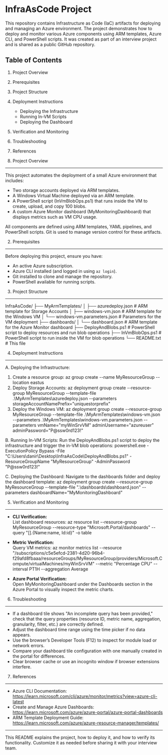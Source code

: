 InfraAsCode Project
===================

This repository contains Infrastructure as Code (IaC) artifacts for deploying and managing an Azure environment.
The project demonstrates how to deploy and monitor various Azure components using ARM templates, Azure CLI,
and PowerShell scripts. It was created as part of an interview project and is shared as a public GitHub repository.

Table of Contents
-----------------
1. Project Overview
2. Prerequisites
3. Project Structure
4. Deployment Instructions
   - Deploying the Infrastructure
   - Running In-VM Scripts
   - Deploying the Dashboard
5. Verification and Monitoring
6. Troubleshooting
7. References

1. Project Overview
-------------------
This project automates the deployment of a small Azure environment that includes:
- Two storage accounts deployed via ARM templates.
- A Windows Virtual Machine deployed via an ARM template.
- A PowerShell script (InVmBlobOps.ps1) that runs inside the VM to create, upload, and copy 100 blobs.
- A custom Azure Monitor dashboard (MyMonitoringDashboard) that displays metrics such as VM CPU usage.

All components are defined using ARM templates, YAML pipelines, and PowerShell scripts. Git is used
to manage version control for these artifacts.

2. Prerequisites
----------------
Before deploying this project, ensure you have:
- An active Azure subscription.
- Azure CLI installed (and logged in using `az login`).
- Git installed to clone and manage the repository.
- PowerShell available for running scripts.

3. Project Structure
--------------------
InfraAsCode/
├── MyArmTemplates/
│   ├── azuredeploy.json               # ARM template for Storage Accounts
│   ├── windows-vm.json                # ARM template for the Windows VM
│   └── windows-vm.parameters.json     # Parameters for the VM deployment
├── dashboards/
│   └── dashboard.json                 # ARM template for the Azure Monitor dashboard
├── DeployAndBlobs.ps1                 # PowerShell script to deploy resources and run blob operations
├── InVmBlobOps.ps1                    # PowerShell script to run inside the VM for blob operations
└── README.txt                         # This file

4. Deployment Instructions
--------------------------
A. Deploying the Infrastructure:
   1. Create a resource group:
      az group create --name MyResourceGroup --location eastus
   2. Deploy Storage Accounts:
      az deployment group create --resource-group MyResourceGroup --template-file .\MyArmTemplates\azuredeploy.json --parameters storageAccountNamePrefix="uniquestorprefix"
   3. Deploy the Windows VM:
      az deployment group create --resource-group MyResourceGroup --template-file .\MyArmTemplates\windows-vm.json --parameters .\MyArmTemplates\windows-vm.parameters.json --parameters vmName="myWinSrvVM" adminUsername="azureuser" adminPassword="P@ssw0rd123!"

B. Running In-VM Scripts:
   Run the DeployAndBlobs.ps1 script to deploy the infrastructure and trigger the in-VM blob operations:
      powershell.exe -ExecutionPolicy Bypass -File "C:\Users\danir\Desktop\InfraAsCode\DeployAndBlobs.ps1" -ResourceGroupName "MyResourceGroup" -AdminPassword "P@ssw0rd123!"

C. Deploying the Dashboard:
   Navigate to the dashboards folder and deploy the dashboard template:
      az deployment group create --resource-group MyResourceGroup --template-file ".\dashboards\dashboard.json" --parameters dashboardName="MyMonitoringDashboard"

5. Verification and Monitoring
------------------------------
- **CLI Verification:**  
  List dashboard resources:
      az resource list --resource-group MyResourceGroup --resource-type "Microsoft.Portal/dashboards" --query "[].{Name:name, Id:id}" -o table

- **Metric Verification:**  
  Query VM metrics:
      az monitor metrics list --resource "/subscriptions/c5e5efcd-2381-4d20-96b4-f29afd8fbaaa/resourceGroups/MyResourceGroup/providers/Microsoft.Compute/virtualMachines/myWinSrvVM" --metric "Percentage CPU" --interval PT1H --aggregation Average

- **Azure Portal Verification:**  
  Open MyMonitoringDashboard under the Dashboards section in the Azure Portal to visually inspect the metric charts.

6. Troubleshooting
------------------
- If a dashboard tile shows "An incomplete query has been provided," check that the query properties
  (resource ID, metric name, aggregation, granularity, filter, etc.) are correctly defined.
- Adjust the dashboard time range using the time picker if no data appears.
- Use the browser’s Developer Tools (F12) to inspect for module load or network errors.
- Compare your dashboard tile configuration with one manually created in the portal for differences.
- Clear browser cache or use an incognito window if browser extensions interfere.

7. References
-------------
- Azure CLI Documentation: https://learn.microsoft.com/cli/azure/monitor/metrics?view=azure-cli-latest
- Create and Manage Azure Dashboards: https://learn.microsoft.com/azure/azure-portal/azure-portal-dashboards
- ARM Template Deployment Guide: https://learn.microsoft.com/azure/azure-resource-manager/templates/

---

This README explains the project, how to deploy it, and how to verify its functionality. Customize it as needed before sharing it with your interview team.
 
